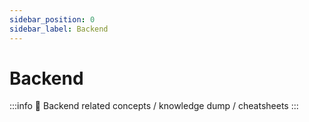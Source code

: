 ```yaml
---
sidebar_position: 0
sidebar_label: Backend
---
```


# Backend

:::info
🐼 Backend related concepts / knowledge dump / cheatsheets
:::